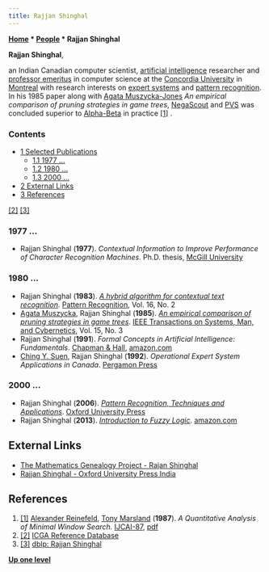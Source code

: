 ```yaml
---
title: Rajjan Shinghal
---
```

**[Home](Home "Home") \* [People](People "People") \* Rajjan Shinghal**


**Rajjan Shinghal**,  

an Indian Canadian computer scientist, [artificial intelligence](Artificial_Intelligence "Artificial Intelligence") researcher and [professor emeritus](https://en.wikipedia.org/wiki/Professor_Emeritus) in computer science at the [Concordia University](https://en.wikipedia.org/wiki/Concordia_University) in [Montreal](https://en.wikipedia.org/wiki/Montreal) with research interests on [expert systems](https://en.wikipedia.org/wiki/Expert_system) and [pattern recognition](Pattern_Recognition "Pattern Recognition"). 
In his 1985 paper along with [Agata Muszycka-Jones](Agata_Muszycka-Jones "Agata Muszycka-Jones") *An empirical comparison of pruning strategies in game trees*, [NegaScout](NegaScout "NegaScout") and [PVS](Principal_Variation_Search "Principal Variation Search") was concluded superior to [Alpha-Beta](Alpha-Beta "Alpha-Beta") in practice <a id="cite-note-1" href="#cite-ref-1">[1]</a> . 



### Contents


* [1 Selected Publications](#selected-publications)
	+ [1.1 1977 ...](#1977-...)
	+ [1.2 1980 ...](#1980-...)
	+ [1.3 2000 ...](#2000-...)
* [2 External Links](#external-links)
* [3 References](#references)






<a id="cite-note-2" href="#cite-ref-2">[2]</a> <a id="cite-note-3" href="#cite-ref-3">[3]</a>



### 1977 ...


* Rajjan Shinghal (**1977**). *Contextual Information to Improve Performance of Character Recognition Machines*. Ph.D. thesis, [McGill University](McGill_University "McGill University")


### 1980 ...


* Rajjan Shinghal (**1983**). *[A hybrid algorithm for contextual text recognition](https://www.sciencedirect.com/science/article/abs/pii/0031320383900304)*. [Pattern Recognition](https://en.wikipedia.org/wiki/Pattern_Recognition_(journal)), Vol. 16, No. 2
* [Agata Muszycka](Agata_Muszycka-Jones "Agata Muszycka-Jones"), Rajjan Shinghal (**1985**). *[An empirical comparison of pruning strategies in game trees](https://www.semanticscholar.org/paper/An-empirical-comparison-of-pruning-strategies-in-Muszycka-Shinghal/55ded821c44538929f02c1efd665e748bb39afba)*. [IEEE Transactions on Systems, Man, and Cybernetics](IEEE#SMC "IEEE"), Vol. 15, No. 3
* Rajjan Shinghal (**1991**). *Formal Concepts in Artificial Intelligence: Fundamentals*. [Chapman & Hall](https://en.wikipedia.org/wiki/Chapman_%26_Hall), [amazon.com](https://www.amazon.com/Formal-Concepts-Artificial-Intelligence-Fundamentals/dp/0412407906)
* [Ching Y. Suen](http://www.concordia.ca/research/cenparmi/faculty.html?fpid=ching-yee-suen), Rajjan Shinghal (**1992**). *Operational Expert System Applications in Canada*. [Pergamon Press](https://en.wikipedia.org/wiki/Pergamon_Press)


### 2000 ...


* Rajjan Shinghal (**2006**). *[Pattern Recognition, Techniques and Applications](https://www.goodreads.com/book/show/5322205-pattern-recognition)*. [Oxford University Press](https://en.wikipedia.org/wiki/Oxford_University_Press)
* Rajjan Shinghal (**2013**). *[Introduction to Fuzzy Logic](https://www.goodreads.com/book/show/20450905-introduction-to-fuzzy-logic)*. [amazon.com](https://www.amazon.com/Introduction-Fuzzy-Logic-Rajjan-Shinghal-ebook/dp/B00K7YH0MK)


## External Links


* [The Mathematics Genealogy Project - Rajan Shinghal](https://www.genealogy.math.ndsu.nodak.edu/id.php?id=140568)
* [Rajjan Shinghal - Oxford University Press India](https://india.oup.com/content/authors/rajjan.shinghal/)


## References


1. <a id="cite-ref-1" href="#cite-note-1">[1]</a> [Alexander Reinefeld](Alexander_Reinefeld "Alexander Reinefeld"), [Tony Marsland](Tony_Marsland "Tony Marsland") (**1987**). *A Quantitative Analysis of Minimal Window Search.* [IJCAI-87](Conferences#IJCAI1987 "Conferences"), [pdf](http://webdocs.cs.ualberta.ca/~tony/OldPapers/ijcai87.pdf)
2. <a id="cite-ref-2" href="#cite-note-2">[2]</a> [ICGA Reference Database](ICGA_Journal#RefDB "ICGA Journal")
3. <a id="cite-ref-3" href="#cite-note-3">[3]</a> [dblp: Rajjan Shinghal](https://dblp.uni-trier.de/pers/hd/s/Shinghal:Rajjan)

**[Up one level](People "People")**







 
